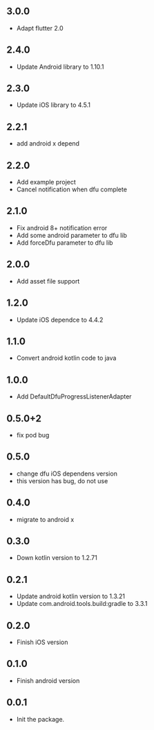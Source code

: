 ## 3.0.0
* Adapt flutter 2.0

## 2.4.0
* Update Android library to 1.10.1

## 2.3.0
* Update iOS library to 4.5.1

## 2.2.1
* add android x depend

## 2.2.0
* Add example project
* Cancel notification when dfu complete

## 2.1.0
* Fix android 8+ notification error
* Add some android parameter to dfu lib
* Add forceDfu parameter to dfu lib

## 2.0.0
* Add asset file support

## 1.2.0
* Update iOS dependce to 4.4.2

## 1.1.0
* Convert android kotlin code to java

## 1.0.0
* Add DefaultDfuProgressListenerAdapter

## 0.5.0+2
* fix pod bug

## 0.5.0
* change dfu iOS dependens version
* this version has bug, do not use

## 0.4.0
* migrate to android x

## 0.3.0

* Down kotlin version to 1.2.71

## 0.2.1

* Update android kotlin version to 1.3.21
* Update com.android.tools.build:gradle to 3.3.1

## 0.2.0

* Finish iOS version

## 0.1.0

* Finish android version

## 0.0.1

* Init the package.



















